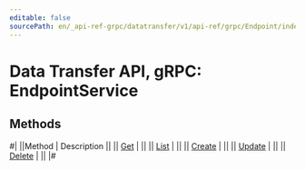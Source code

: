 ```yaml
---
editable: false
sourcePath: en/_api-ref-grpc/datatransfer/v1/api-ref/grpc/Endpoint/index.md
---
```


# Data Transfer API, gRPC: EndpointService

## Methods

#|
||Method | Description ||
|| [Get](get.md) |  ||
|| [List](list.md) |  ||
|| [Create](create.md) |  ||
|| [Update](update.md) |  ||
|| [Delete](delete.md) |  ||
|#